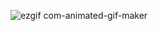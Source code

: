 ![ezgif com-animated-gif-maker](https://github.com/user-attachments/assets/c040e99a-56d9-4e58-9f30-1ff363f7aa31)
